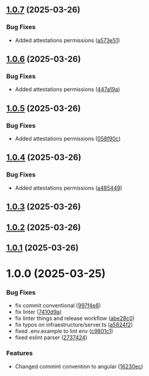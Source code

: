## [1.0.7](https://github.com/parraletz/express-typescript-service-template/compare/v1.0.6...v1.0.7) (2025-03-26)


### Bug Fixes

* Added attestations permissions ([a573e51](https://github.com/parraletz/express-typescript-service-template/commit/a573e51fbe8fa93f7a6875506bd2188629134402))

## [1.0.6](https://github.com/parraletz/express-typescript-service-template/compare/v1.0.5...v1.0.6) (2025-03-26)


### Bug Fixes

* Added attestations permissions ([447a19a](https://github.com/parraletz/express-typescript-service-template/commit/447a19a3c829e3b0e8e46b8638367bcfdfea374d))

## [1.0.5](https://github.com/parraletz/express-typescript-service-template/compare/v1.0.4...v1.0.5) (2025-03-26)


### Bug Fixes

* Added attestations permissions ([058f90c](https://github.com/parraletz/express-typescript-service-template/commit/058f90c1cf22214de741db9988068af5e9e6bd9a))

## [1.0.4](https://github.com/parraletz/express-typescript-service-template/compare/v1.0.3...v1.0.4) (2025-03-26)


### Bug Fixes

* Added attestations permissions ([a485449](https://github.com/parraletz/express-typescript-service-template/commit/a4854494df0725f21c170799680afb3e14a128b8))

## [1.0.3](https://github.com/parraletz/express-typescript-service-template/compare/v1.0.2...v1.0.3) (2025-03-26)

## [1.0.2](https://github.com/parraletz/express-typescript-service-template/compare/v1.0.1...v1.0.2) (2025-03-26)

## [1.0.1](https://github.com/parraletz/express-typescript-service-template/compare/v1.0.0...v1.0.1) (2025-03-26)

# 1.0.0 (2025-03-25)


### Bug Fixes

* fix commit conventional ([997f4e8](https://github.com/parraletz/express-typescript-service-template/commit/997f4e84027b8837f2376cab486a893c7acb7273))
* fix linter ([7410d9a](https://github.com/parraletz/express-typescript-service-template/commit/7410d9a6a5fff7745c1d49ff3eae255fc45f3666))
* fix linter things and release workflow ([abe28c0](https://github.com/parraletz/express-typescript-service-template/commit/abe28c0aef70ad57ec56849bc402f35ee678a658))
* fix typos on infraestructure/server.ts ([a5824f2](https://github.com/parraletz/express-typescript-service-template/commit/a5824f2e86380c94d97062894a5a75df73f08f3a))
* fixed .env.example to lint env ([c9801c1](https://github.com/parraletz/express-typescript-service-template/commit/c9801c1ca292e2858eae2d16007a738bb5ead215))
* fixed eslint parser ([2737424](https://github.com/parraletz/express-typescript-service-template/commit/273742459a724a692016d82aaa30a3b3157827a6))


### Features

* Changed commint convention to angular ([16230ec](https://github.com/parraletz/express-typescript-service-template/commit/16230ece7b7708dc0e3da8cf4a2c155934b81576))
